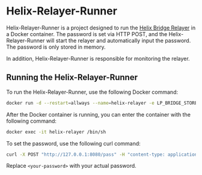 # Helix-Relayer-Runner

Helix-Relayer-Runner is a project designed to run the [Helix Bridge Relayer](https://github.com/helix-bridge/relayer) in a Docker container. The password is set via HTTP POST, and the Helix-Relayer-Runner will start the relayer and automatically input the password. The password is only stored in memory.

In addition, Helix-Relayer-Runner is responsible for monitoring the relayer.

## Running the Helix-Relayer-Runner

To run the Helix-Relayer-Runner, use the following Docker command:

```bash
docker run -d --restart=allways --name=helix-relayer -e LP_BRIDGE_STORE_PATH=/data/db -e HELIX_RELAYER_DIR=/opt/relayer -e LP_BRIDGE_PATH=/data/configure.json -v ~/relayer/.maintain:/data quay.io/perror/helix-relayer:2de2d12
```

After the Docker container is running, you can enter the container with the following command:

```bash
docker exec -it helix-relayer /bin/sh
```

To set the password, use the following curl command:

```bash
curl -X POST "http://127.0.0.1:8080/pass" -H "content-type: application/json" -d '{"p": "<your-password>"}'
```

Replace `<your-password>` with your actual password.
